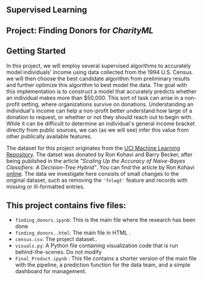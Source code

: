## Supervised Learning
## Project: Finding Donors for *CharityML*

## Getting Started

In this project, we will employ several supervised algorithms to accurately model individuals' income using data collected from the 1994 U.S. Census. we will then choose the best candidate algorithm from preliminary results and further optimize this algorithm to best model the data. The goal with this implementation is to construct a model that accurately predicts whether an individual makes more than $50,000. This sort of task can arise in a non-profit setting, where organizations survive on donations.  Understanding an individual's income can help a non-profit better understand how large of a donation to request, or whether or not they should reach out to begin with.  While it can be difficult to determine an individual's general income bracket directly from public sources, we can (as we will see) infer this value from other publically available features. 

The dataset for this project originates from the [UCI Machine Learning Repository](https://archive.ics.uci.edu/ml/datasets/Census+Income). The datset was donated by Ron Kohavi and Barry Becker, after being published in the article _"Scaling Up the Accuracy of Naive-Bayes Classifiers: A Decision-Tree Hybrid"_. You can find the article by Ron Kohavi [online](https://www.aaai.org/Papers/KDD/1996/KDD96-033.pdf). The data we investigate here consists of small changes to the original dataset, such as removing the `'fnlwgt'` feature and records with missing or ill-formatted entries.



## This project contains five files:

- `finding_donors.ipynb`: This is the main file where the research has been done 
- `finding_donors..html`: The main file in HTML .
- `census.csv`: The project dataset..
- `visuals.py`: A Python file containing visualization code that is run behind-the-scenes. Do not modify
- `Final_Product.ipynb` : This file contains a shorter version of the main file with the pipeline, a prediction function for the data team, and a simple dashboard for management.
